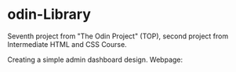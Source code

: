 # odin-Library

Seventh project from "The Odin Project" (TOP), second project from Intermediate HTML and CSS Course. 

Creating a simple admin dashboard design. Webpage:

